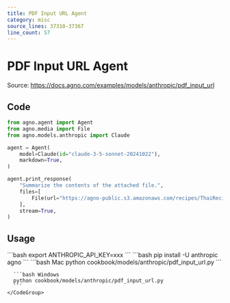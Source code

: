 ```yaml
---
title: PDF Input URL Agent
category: misc
source_lines: 37310-37367
line_count: 57
---
```


# PDF Input URL Agent
Source: https://docs.agno.com/examples/models/anthropic/pdf_input_url



## Code

```python cookbook/models/anthropic/pdf_input_url.py
from agno.agent import Agent
from agno.media import File
from agno.models.anthropic import Claude

agent = Agent(
    model=Claude(id="claude-3-5-sonnet-20241022"),
    markdown=True,
)

agent.print_response(
    "Summarize the contents of the attached file.",
    files=[
        File(url="https://agno-public.s3.amazonaws.com/recipes/ThaiRecipes.pdf"),
    ],
    stream=True,
)
```

## Usage

<Steps>
  <Snippet file="create-venv-step.mdx" />

  <Step title="Set your API key">
    ```bash
    export ANTHROPIC_API_KEY=xxx 
    ```
  </Step>

  <Step title="Install libraries">
    ```bash
    pip install -U anthropic agno
    ```
  </Step>

  <Step title="Run Agent">
    <CodeGroup>
      ```bash Mac
      python cookbook/models/anthropic/pdf_input_url.py
      ```

      ```bash Windows
      python cookbook/models/anthropic/pdf_input_url.py 
      ```
    </CodeGroup>
  </Step>
</Steps>


